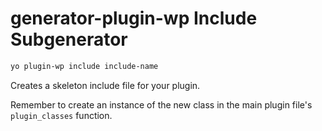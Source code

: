 # generator-plugin-wp Include Subgenerator

```bash
yo plugin-wp include include-name
```

Creates a skeleton include file for your plugin.

Remember to create an instance of the new class in the main plugin file's `plugin_classes` function.